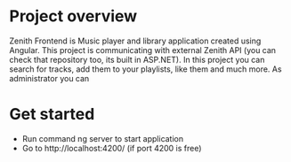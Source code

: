 # Project overview

Zenith Frontend is Music player and library application created using Angular. This project is communicating with external Zenith API (you can check that repository too, its built in ASP.NET). In this project you can search for tracks, add them to your playlists, like them and much more. As administrator you can 

# Get started
- Run command ng server to start application
- Go to http://localhost:4200/ (if port 4200 is free)
